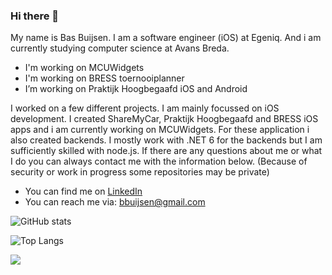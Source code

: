 ### Hi there 👋
My name is Bas Buijsen. I am a software engineer (iOS) at Egeniq. And i am currently studying computer science at Avans Breda.
<br/>
- I'm working on MCUWidgets
- I'm working on BRESS toernooiplanner
- I’m working on Praktijk Hoogbegaafd iOS and Android

I worked on a few different projects. I am mainly focussed on iOS development. I created ShareMyCar, Praktijk Hoogbegaafd and BRESS iOS apps and i am currently working on MCUWidgets. For these application i also created backends. I mostly work with .NET 6 for the backends but I am sufficiently skilled with node.js. If there are any questions about me or what I do you can always contact me with the information below. (Because of security or work in progress some repositories may be private)

- You can find me on [LinkedIn](https://www.linkedin.com/in/bas-buijsen-8a5ba5231/)
- You can reach me via: bbuijsen@gmail.com

![GitHub stats](https://github-readme-stats.vercel.app/api?username=deBasMan21&show_icons=true&theme=dark&count_private=true)

![Top Langs](https://github-readme-stats.vercel.app/api/top-langs/?username=deBasMan21&theme=dark&langs_count=10&layout=compact&hide=html,css,scss)

![](https://visitor-badge.laobi.icu/badge?page_id=deBasMan21.deBasMan21)

